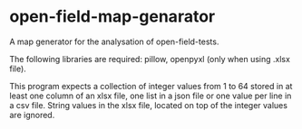 # open-field-map-genarator
A map generator for the analysation of open-field-tests.

The following libraries are required: pillow, openpyxl (only when using .xlsx file).

This program expects a collection of integer values from 1 to 64 stored in at least one column of an xlsx file, one list in a json file or one value per line in a csv file. String values in the xlsx file, located on top of the integer values are ignored.

